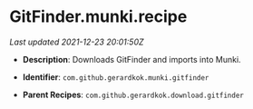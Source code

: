 # GitFinder.munki.recipe

_Last updated 2021-12-23 20:01:50Z_

- **Description**: Downloads GitFinder and imports into Munki.

- **Identifier**: `com.github.gerardkok.munki.gitfinder`

- **Parent Recipes**: `com.github.gerardkok.download.gitfinder`
